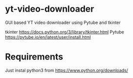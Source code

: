 # yt-video-downloader
GUI based YT video downloader using Pytube and tkinter

tkinter https://docs.python.org/3/library/tkinter.html
Pytube https://pytube.io/en/latest/user/install.html

# Requirements
Just instal python3 from https://www.python.org/downloads/
